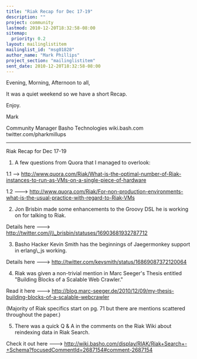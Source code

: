 ```yaml
---
title: "Riak Recap for Dec 17-19"
description: ""
project: community
lastmod: 2010-12-20T18:32:58-08:00
sitemap:
  priority: 0.2
layout: mailinglistitem
mailinglist_id: "msg01828"
author_name: "Mark Phillips"
project_section: "mailinglistitem"
sent_date: 2010-12-20T18:32:58-08:00
---
```



Evening, Morning, Afternoon to all,

It was a quiet weekend so we have a short Recap.

Enjoy.

Mark

Community Manager
Basho Technologies
wiki.bash.com
twitter.com/pharkmillups

----

Riak Recap for Dec 17-19

1) A few questions from Quora that I managed to overlook:

1.1 --&gt; 
http://www.quora.com/Riak/What-is-the-optimal-number-of-Riak-instances-to-run-as-VMs-on-a-single-piece-of-hardware

1.2 ---&gt; 
http://www.quora.com/Riak/For-non-production-environments-what-is-the-usual-practice-with-regard-to-Riak-VMs

2) Jon Brisbin made some enhancements to the Groovy DSL he is working
on for talking to Riak.

Details here ---&gt; http://twitter.com/j\\_brisbin/statuses/16903681932787712

3) Basho Hacker Kevin Smith has the beginnings of Jaegermonkey support
in erlang\\_js working.

Details here ---&gt; http://twitter.com/kevsmith/status/16869087372120064

4) Riak was given a non-trivial mention in Marc Seeger's Thesis
entitled "Building Blocks of a Scalable Web Crawler."

Read it here ---&gt;
http://blog.marc-seeger.de/2010/12/09/my-thesis-building-blocks-of-a-scalable-webcrawler

(Majority of Riak specifics start on pg. 71 but there are mentions
scattered throughout the paper.)

5) There was a quick Q & A in the comments on the Riak Wiki about
reindexing data in Riak Search.

Check it out here ---&gt;
http://wiki.basho.com/display/RIAK/Riak+Search+-+Schema?focusedCommentId=2687154#comment-2687154

